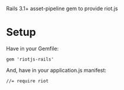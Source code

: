 Rails 3.1+ asset-pipeline gem to provide riot.js

# Setup

Have in your Gemfile:

	gem 'riotjs-rails'

And, have in your application.js manifest:

	//= require riot
